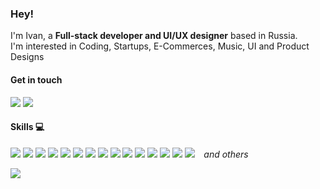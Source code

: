 <h3>Hey!</h3>
I'm Ivan, a <b>Full-stack developer and UI/UX designer</b> based in Russia.<br>
I'm interested in Coding, Startups, E-Commerces, Music, UI and Product Designs

<h4>Get in touch</h4>
<a href="https://t.me/ibudakov"><img src="https://img.shields.io/badge/Telegram-2CA5E0?style=for-the-badge&logo=telegram&logoColor=white"></a> <a href="https://ibudakov.ru"><img src="https://img.shields.io/badge/Portfolio-%23000000.svg?style=for-the-badge&logo=firefox&logoColor=#FF7139"/></a>

<h4>Skills 💻</h4>

<a style="pointer-events: none;"><img src="https://img.shields.io/badge/javascript-%23323330.svg?style=for-the-badge&logo=javascript&logoColor=%23F7DF1E"/> <img src="https://img.shields.io/badge/TypeScript-007ACC?style=for-the-badge&logo=typescript&logoColor=white"/> <img src="https://img.shields.io/badge/Bootstrap-563D7C?style=for-the-badge&logo=bootstrap&logoColor=white"/> <img src="https://img.shields.io/badge/PHP-777BB4?style=for-the-badge&logo=php&logoColor=white"/> <img src="https://img.shields.io/badge/React-20232A?style=for-the-badge&logo=react&logoColor=61DAFB"/> <img src="https://img.shields.io/badge/Redux-593D88?style=for-the-badge&logo=redux&logoColor=white"> <img src="https://img.shields.io/badge/MySQL-00000F?style=for-the-badge&logo=mysql&logoColor=white"> <img src="https://img.shields.io/badge/Angular-DD0031?style=for-the-badge&logo=angular&logoColor=white"/> <img src="https://img.shields.io/badge/CSS3-1572B6?style=for-the-badge&logo=css3&logoColor=white"/> <img src="https://img.shields.io/badge/HTML-239120?style=for-the-badge&logo=html5&logoColor=white"/> <img src="https://img.shields.io/badge/Heroku-430098?style=for-the-badge&logo=heroku&logoColor=white"/> <img src="https://img.shields.io/badge/MongoDB-4EA94B?style=for-the-badge&logo=mongodb&logoColor=white"/> <img src="https://img.shields.io/badge/MySQL-00000F?style=for-the-badge&logo=mysql&logoColor=white"/> <img src="https://img.shields.io/badge/figma-%23F24E1E.svg?style=for-the-badge&logo=figma&logoColor=white"> <img src="https://img.shields.io/badge/adobe%20photoshop-%2331A8FF.svg?style=for-the-badge&logo=adobe%20photoshop&logoColor=white"/> <i>⠀and others</i></a>

<img src="https://github-readme-stats.vercel.app/api/top-langs/?username=Tvarinsky&theme=dark">
